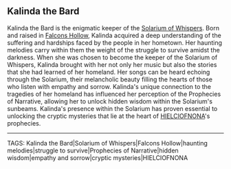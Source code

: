 ## Kalinda the Bard

Kalinda the Bard is the enigmatic keeper of the [Solarium of Whispers](../Places/Solarium%20of%20Whispers.md). Born and raised in [Falcons Hollow](../Places/Falcons%20Hollow.md), Kalinda acquired a deep understanding of the suffering and hardships faced by the people in her hometown. Her haunting melodies carry within them the weight of the struggle to survive amidst the darkness. When she was chosen to become the keeper of the Solarium of Whispers, Kalinda brought with her not only her music but also the stories that she had learned of her homeland. Her songs can be heard echoing through the Solarium, their melancholic beauty filling the hearts of those who listen with empathy and sorrow. Kalinda's unique connection to the tragedies of her homeland has influenced her perception of the Prophecies of Narrative, allowing her to unlock hidden wisdom within the Solarium's sunbeams. Kalinda's presence within the Solarium has proven essential to unlocking the cryptic mysteries that lie at the heart of [HIELCIOFNONA](../Places/HIELCIOFNONA.md)'s prophecies.

---
TAGS: Kalinda the Bard|Solarium of Whispers|Falcons Hollow|haunting melodies|struggle to survive|Prophecies of Narrative|hidden wisdom|empathy and sorrow|cryptic mysteries|HIELCIOFNONA

